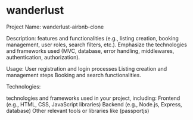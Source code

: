 # wanderlust
Project Name: wanderlust-airbnb-clone

Description:
features and functionalities (e.g., listing creation, booking management, user roles, search filters, etc.).
Emphasize the technologies and frameworks used (MVC, database, error handling, middlewares, authentication, authorization).

Usage:
User registration and login processes
Listing creation and management steps
Booking and search functionalities.

Technologies:

technologies and frameworks used in your project, including:
Frontend (e.g., HTML, CSS, JavaScript libraries)
Backend (e.g., Node.js, Express, database)
Other relevant tools or libraries like (passportjs)

